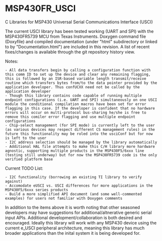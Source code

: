 MSP430FR_USCI
=============

C Libraries for MSP430 Universal Serial Communications Interface (USCI)

The current USCI library has been tested working (UART and SPI) with the MSP430FR5739 MCU from Texas Instruments. Doxygen command file (Doxyfile) and compiled documentation (under "html" subdirectory or linked to by "Documentation.html") are included in this revision. A list of recent fixes/changes is available through the git repository history view.

Notes:

	- All data transfers begin by calling a configuration function with this comm ID to set up the device and clear any remaining flagging, this is followed by an ISR-based variable length transmit/receive routine which transfers bytes from/to the data pointer provided by the application developer. Thus confUCXX need not be called by the application developer
	- Though this library contains code capable of running multiple endpoint configurations (i.e. UART and SPI) simultaneously on one USCI module the conditional compilation macros have been set for error flagging in this case. If the developer is confident that no hardware errors will occur on multi-protocol bus-sharing he/she is free to remove this comiler error flagging and use multiple endpoint configurations
	- Chip-select management (for SPI mode) is currently left to the user (as various devices may respect different CS management rules) in the future this functionality may be roled into the usciConf but for now is left to the user
	- I2C address selection should be managed by the library automatically
	- Additional HAL file attempts to make this C/H library more hardware agnostic, supporting multiple products in the MSP430F5/6xxx line (testing still underway) but for now the MSP430FR5739 code is the only verified platform base
	
Current TODO List:

 	- I2C functionality (borrowing an existing TI library to verify against) 
  	- Accomodate eUSCI vs. USCI differences for more applications in the MSP430F5/6xxx series products
  	- Build a more simplified API document (and some well-commented examples) for users not familiar with Doxygen comments

In addition to the items above it is worth noting that other seasoned developers may have suggestions for additional/altnerative generic serial input APIs. Additional development/collaboration is both desired and encouraged. Ideally this library will work with any MSP430 device using the current e_USCI peripheral architecture, meaning this library has much broader applications than the inital system it is being developed for.



